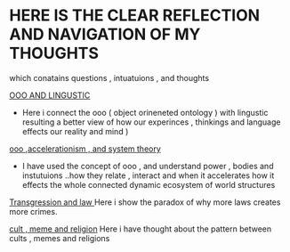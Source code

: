 # HERE IS THE CLEAR REFLECTION AND NAVIGATION OF MY THOUGHTS 
which conatains questions , intuatuions , and thoughts 


[OOO AND LINGUSTIC](https://github.com/1Nullnet/1Nullnet.github.io/blob/THOUGHTS/notes%20/ooo%20and%20linguistic.md)
- Here i connect the ooo ( object orineneted ontology ) with lingustic resulting a better view of how our experinces , thinkings and language effects our reality and mind ) 

[ooo ,accelerationism  , and system theory ](https://github.com/1Nullnet/1Nullnet.github.io/blob/THOUGHTS/notes%20/ooo%20%2C%20accelerationism%20%20%2C%20and%20system%20theory%20.md)
- I have used the concept of ooo , and understand power , bodies and instutuions ..how they relate , interact and when it accelerates how it effects the whole connected dynamic ecosystem of world structures

[Transgression and law ](https://github.com/1Nullnet/1Nullnet.github.io/blob/THOUGHTS/notes%20/Transgression%20and%20laws%20.md) Here i show the paradox of why more laws creates more crimes.


[cult , meme and religion](https://github.com/1Nullnet/1Nullnet.github.io/blob/THOUGHTS/notes%20/cult%20%2C%20memes%20and%20religion.md) Here i have thought about the pattern between cults , memes and religions 
